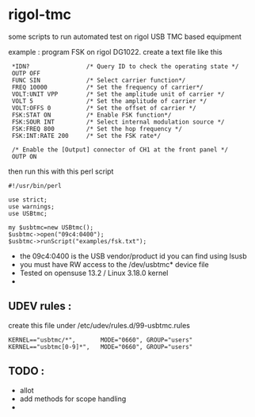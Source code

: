# rigol-tmc
some scripts to run automated test on rigol USB TMC based equipment

example : program FSK on rigol DG1022. create a text file like this
```
 *IDN?                /* Query ID to check the operating state */
 OUTP OFF
 FUNC SIN             /* Select carrier function*/
 FREQ 10000           /* Set the frequency of carrier*/
 VOLT:UNIT VPP        /* Set the amplitude unit of carrier */
 VOLT 5               /* Set the amplitude of carrier */
 VOLT:OFFS 0          /* Set the offset of carrier */
 FSK:STAT ON          /* Enable FSK function*/
 FSK:SOUR INT         /* Select internal modulation source */
 FSK:FREQ 800         /* Set the hop frequency */
 FSK:INT:RATE 200     /* Set the FSK rate*/
 
 /* Enable the [Output] connector of CH1 at the front panel */
 OUTP ON
```
then run this with this perl script
```
#!/usr/bin/perl

use strict;
use warnings;
use USBtmc;

my $usbtmc=new USBtmc();
$usbtmc->open("09c4:0400");
$usbtmc->runScript("examples/fsk.txt");
```
* the 09c4:0400 is the USB vendor/product id you can find using lsusb
* you must have RW access to the /dev/usbtmc* device file
* Tested on opensuse 13.2 / Linux 3.18.0 kernel
* 

UDEV rules :
---

create this file under /etc/udev/rules.d/99-usbtmc.rules
```
KERNEL=="usbtmc/*",       MODE="0660", GROUP="users"
KERNEL=="usbtmc[0-9]*",   MODE="0660", GROUP="users"
```

TODO :
---
* allot
* add methods for scope handling
* 
